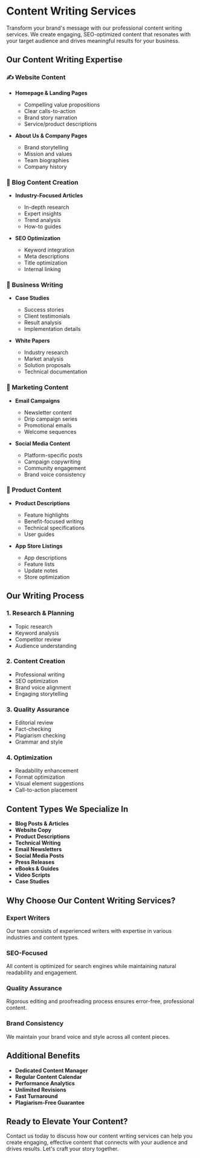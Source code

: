 # Content Writing Services

Transform your brand's message with our professional content writing services. We create engaging, SEO-optimized content that resonates with your target audience and drives meaningful results for your business.

## Our Content Writing Expertise

### ✍️ Website Content
- **Homepage & Landing Pages**
  - Compelling value propositions
  - Clear calls-to-action
  - Brand story narration
  - Service/product descriptions

- **About Us & Company Pages**
  - Brand storytelling
  - Mission and values
  - Team biographies
  - Company history

### 📝 Blog Content Creation
- **Industry-Focused Articles**
  - In-depth research
  - Expert insights
  - Trend analysis
  - How-to guides

- **SEO Optimization**
  - Keyword integration
  - Meta descriptions
  - Title optimization
  - Internal linking

### 💼 Business Writing
- **Case Studies**
  - Success stories
  - Client testimonials
  - Result analysis
  - Implementation details

- **White Papers**
  - Industry research
  - Market analysis
  - Solution proposals
  - Technical documentation

### 📧 Marketing Content
- **Email Campaigns**
  - Newsletter content
  - Drip campaign series
  - Promotional emails
  - Welcome sequences

- **Social Media Content**
  - Platform-specific posts
  - Campaign copywriting
  - Community engagement
  - Brand voice consistency

### 📱 Product Content
- **Product Descriptions**
  - Feature highlights
  - Benefit-focused writing
  - Technical specifications
  - User guides

- **App Store Listings**
  - App descriptions
  - Feature lists
  - Update notes
  - Store optimization

## Our Writing Process

### 1. Research & Planning
- Topic research
- Keyword analysis
- Competitor review
- Audience understanding

### 2. Content Creation
- Professional writing
- SEO optimization
- Brand voice alignment
- Engaging storytelling

### 3. Quality Assurance
- Editorial review
- Fact-checking
- Plagiarism checking
- Grammar and style

### 4. Optimization
- Readability enhancement
- Format optimization
- Visual element suggestions
- Call-to-action placement

## Content Types We Specialize In

- **Blog Posts & Articles**
- **Website Copy**
- **Product Descriptions**
- **Technical Writing**
- **Email Newsletters**
- **Social Media Posts**
- **Press Releases**
- **eBooks & Guides**
- **Video Scripts**
- **Case Studies**

## Why Choose Our Content Writing Services?

### Expert Writers
Our team consists of experienced writers with expertise in various industries and content types.

### SEO-Focused
All content is optimized for search engines while maintaining natural readability and engagement.

### Quality Assurance
Rigorous editing and proofreading process ensures error-free, professional content.

### Brand Consistency
We maintain your brand voice and style across all content pieces.

## Additional Benefits

- **Dedicated Content Manager**
- **Regular Content Calendar**
- **Performance Analytics**
- **Unlimited Revisions**
- **Fast Turnaround**
- **Plagiarism-Free Guarantee**

## Ready to Elevate Your Content?

Contact us today to discuss how our content writing services can help you create engaging, effective content that connects with your audience and drives results. Let's craft your story together.
